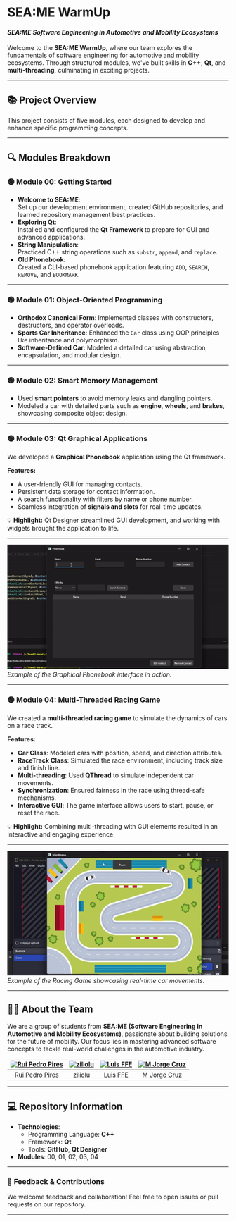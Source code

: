 # **SEA:ME WarmUp**  
#### *SEA:ME Software Engineering in Automotive and Mobility Ecosystems*

Welcome to the **SEA:ME WarmUp**, where our team explores the fundamentals of software engineering for automotive and mobility ecosystems. Through structured modules, we've built skills in **C++**, **Qt**, and **multi-threading**, culminating in exciting projects.

---

## 📚 **Project Overview**

This project consists of five modules, each designed to develop and enhance specific programming concepts.

---

## 🔍 **Modules Breakdown**

### 🟢 **Module 00: Getting Started**
- **Welcome to SEA:ME**:  
  Set up our development environment, created GitHub repositories, and learned repository management best practices.  
- **Exploring Qt**:  
  Installed and configured the **Qt Framework** to prepare for GUI and advanced applications.  
- **String Manipulation**:  
  Practiced C++ string operations such as `substr`, `append`, and `replace`.  
- **Old Phonebook**:  
  Created a CLI-based phonebook application featuring `ADD`, `SEARCH`, `REMOVE`, and `BOOKMARK`.

---

### 🟢 **Module 01: Object-Oriented Programming**  
- **Orthodox Canonical Form**: Implemented classes with constructors, destructors, and operator overloads.  
- **Sports Car Inheritance**: Enhanced the `Car` class using OOP principles like inheritance and polymorphism.  
- **Software-Defined Car**: Modeled a detailed car using abstraction, encapsulation, and modular design.

---

### 🟢 **Module 02: Smart Memory Management**  
- Used **smart pointers** to avoid memory leaks and dangling pointers.  
- Modeled a car with detailed parts such as **engine**, **wheels**, and **brakes**, showcasing composite object design.

---

### 🟢 **Module 03: Qt Graphical Applications**  
We developed a **Graphical Phonebook** application using the Qt framework.  

**Features:**  
- A user-friendly GUI for managing contacts.  
- Persistent data storage for contact information.  
- A search functionality with filters by name or phone number.  
- Seamless integration of **signals and slots** for real-time updates.  

💡 **Highlight:** Qt Designer streamlined GUI development, and working with widgets brought the application to life.

---

![Module 03 in Action](docs/videos/Module03-Video.gif)  
*Example of the Graphical Phonebook interface in action.*

---

### 🟢 **Module 04: Multi-Threaded Racing Game**  

We created a **multi-threaded racing game** to simulate the dynamics of cars on a race track.

**Features:**  
- **Car Class**: Modeled cars with position, speed, and direction attributes.  
- **RaceTrack Class**: Simulated the race environment, including track size and finish line.  
- **Multi-threading**: Used **QThread** to simulate independent car movements.  
- **Synchronization**: Ensured fairness in the race using thread-safe mechanisms.  
- **Interactive GUI**: The game interface allows users to start, pause, or reset the race.  

💡 **Highlight:** Combining multi-threading with GUI elements resulted in an interactive and engaging experience.

---

![Module 04 in Action](docs/videos/Module04-Video.gif) 
*Example of the Racing Game showcasing real-time car movements.*

---

## 👨‍💻 **About the Team**

We are a group of students from **SEA:ME (Software Engineering in Automotive and Mobility Ecosystems)**, passionate about building solutions for the future of mobility. Our focus lies in mastering advanced software concepts to tackle real-world challenges in the automotive industry.

| [![Rui Pedro Pires](https://github.com/Rui-Pedro-Pires.png?size=50)](https://github.com/Rui-Pedro-Pires) | [![ziliolu](https://github.com/ziliolu.png?size=50)](https://github.com/ziliolu) | [![Luis FFE](https://github.com/luis-ffe.png?size=50)](https://github.com/luis-ffe) | [![M Jorge Cruz](https://github.com/mjorgecruz.png?size=50)](https://github.com/mjorgecruz) |
|:-------------------------------------------------------------------------------------------------------:|:--------------------------------------------------------------------------------:|:---------------------------------------------------------------------------------:|:-----------------------------------------------------------------------------------------:|
| [Rui Pedro Pires](https://github.com/Rui-Pedro-Pires)                                                  | [ziliolu](https://github.com/ziliolu)                                           | [Luis FFE](https://github.com/luis-ffe)                                           | [M Jorge Cruz](https://github.com/mjorgecruz)                                             |


---

## 💻 **Repository Information**

- **Technologies**:  
  - Programming Language: **C++**  
  - Framework: **Qt**  
  - Tools: **GitHub**, **Qt Designer**  
- **Modules**: 00, 01, 02, 03, 04  

---

### 📩 **Feedback & Contributions**

We welcome feedback and collaboration! Feel free to open issues or pull requests on our repository.

---
